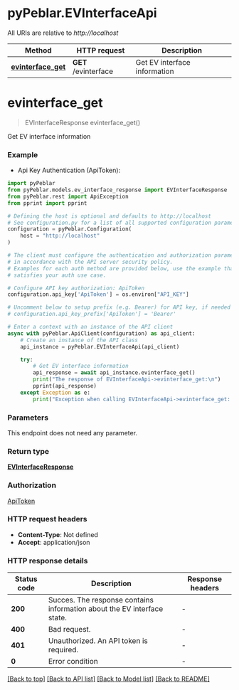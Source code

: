 # pyPeblar.EVInterfaceApi

All URIs are relative to *http://localhost*

Method | HTTP request | Description
------------- | ------------- | -------------
[**evinterface_get**](EVInterfaceApi.md#evinterface_get) | **GET** /evinterface | Get EV interface information


# **evinterface_get**
> EVInterfaceResponse evinterface_get()

Get EV interface information

### Example

* Api Key Authentication (ApiToken):

```python
import pyPeblar
from pyPeblar.models.ev_interface_response import EVInterfaceResponse
from pyPeblar.rest import ApiException
from pprint import pprint

# Defining the host is optional and defaults to http://localhost
# See configuration.py for a list of all supported configuration parameters.
configuration = pyPeblar.Configuration(
    host = "http://localhost"
)

# The client must configure the authentication and authorization parameters
# in accordance with the API server security policy.
# Examples for each auth method are provided below, use the example that
# satisfies your auth use case.

# Configure API key authorization: ApiToken
configuration.api_key['ApiToken'] = os.environ["API_KEY"]

# Uncomment below to setup prefix (e.g. Bearer) for API key, if needed
# configuration.api_key_prefix['ApiToken'] = 'Bearer'

# Enter a context with an instance of the API client
async with pyPeblar.ApiClient(configuration) as api_client:
    # Create an instance of the API class
    api_instance = pyPeblar.EVInterfaceApi(api_client)

    try:
        # Get EV interface information
        api_response = await api_instance.evinterface_get()
        print("The response of EVInterfaceApi->evinterface_get:\n")
        pprint(api_response)
    except Exception as e:
        print("Exception when calling EVInterfaceApi->evinterface_get: %s\n" % e)
```



### Parameters

This endpoint does not need any parameter.

### Return type

[**EVInterfaceResponse**](EVInterfaceResponse.md)

### Authorization

[ApiToken](../README.md#ApiToken)

### HTTP request headers

 - **Content-Type**: Not defined
 - **Accept**: application/json

### HTTP response details

| Status code | Description | Response headers |
|-------------|-------------|------------------|
**200** | Succes. The response contains information about the EV interface state. |  -  |
**400** | Bad request. |  -  |
**401** | Unauthorized. An API token is required. |  -  |
**0** | Error condition |  -  |

[[Back to top]](#) [[Back to API list]](../README.md#documentation-for-api-endpoints) [[Back to Model list]](../README.md#documentation-for-models) [[Back to README]](../README.md)

